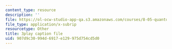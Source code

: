 ```yaml
---
content_type: resource
description: ''
file: https://ol-ocw-studio-app-qa.s3.amazonaws.com/courses/8-05-quantum-physics-ii-fall-2013/907d9c30994d6917e129975d754cd5d0_lnZR0TVNh2k.srt
file_type: application/x-subrip
resourcetype: Other
title: 3play caption file
uid: 907d9c30-994d-6917-e129-975d754cd5d0
---
```

